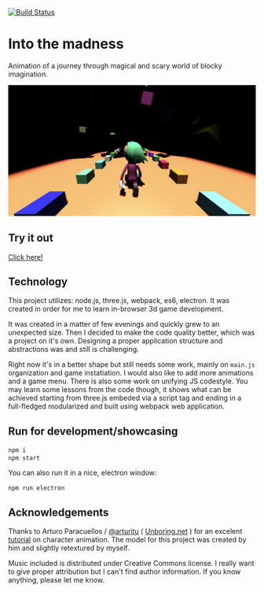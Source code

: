 [![Build Status](https://travis-ci.com/horosin/into-the-madness.svg?branch=master)](https://travis-ci.com/horosin/into-the-madness)
# Into the madness

Animation of a journey through magical and scary world of blocky imagination.

![Game screenshot](docs/screenshot.png "Into the madness screenshot")


## Try it out
[Click here!](https://horosin.github.io/into-the-madness/)

## Technology
This project utilizes: node.js, three.js, webpack, es6, electron. It was created in order for me to learn in-browser 3d game development.

It was created in a matter of few evenings and quickly grew to an unexpected size. Then I decided to make the code quality better, which was a project on it's own. Designing a proper application structure and abstractions was and still is challenging.

Right now it's in a better shape but still needs some work, mainly on `main.js` organization and game instatiation. I would also like to add more animations and a game menu. There is also some work on unifying JS codestyle. You may learn some lessons from the code though, it shows what can be achieved starting from three.js embeded via a script tag and ending in a full-fledged modularized and built using webpack web application.

## Run for development/showcasing
```
npm i
npm start
```

You can also run it in a nice, electron window:
```
npm run electron
```

## Acknowledgements

Thanks to Arturo Paracuellos / [@arturitu](http://twitter.com/arturitu) ( [Unboring.net](http://www.unboring.net) ) for an excelent [tutorial](http://unboring.net/workflows/animation.html) on character animation. The model for this project was created by him and slightly retextured by myself.

Music included is distributed under Creative Commons license. I really want to give proper attribution but I can't find author information. If you know anything, please let me know.
